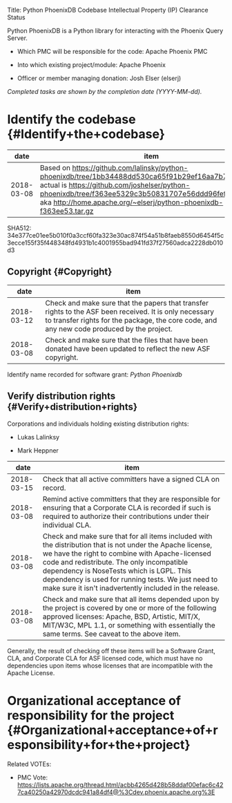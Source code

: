 Title: Python PhoenixDB Codebase Intellectual Property (IP) Clearance Status


Python PhoenixDB is a Python library for interacting with the Phoenix Query Server.



- Which PMC will be responsible for the code: Apache Phoenix PMC


- Into which existing project/module: Apache Phoenix


- Officer or member managing donation: Josh Elser (elserj)

 _Completed tasks are shown by the completion date (YYYY-MM-dd)._ 


# Identify the codebase {#Identify+the+codebase}

| date | item |
|------|------|
| 2018-03-08 | Based on https://github.com/lalinsky/python-phoenixdb/tree/1bb34488dd530ca65f91b29ef16aa7b71f26b806, actual is https://github.com/joshelser/python-phoenixdb/tree/f363ee5329c3b50831707e56ddd96fefa2ae059e aka http://home.apache.org/~elserj/python-phoenixdb-f363ee53.tar.gz |

SHA512: 34e377ce01ee5b010f0a3ccf60fa323e30ac874f54a51b8faeb8550d6454f5c3ecce155f35f448348fd4931b1c4001955bad941fd37f27560adca2228db010d3


## Copyright {#Copyright}

| date | item |
|------|------|
| 2018-03-12 | Check and make sure that the papers that transfer rights to the ASF been received. It is only necessary to transfer rights for the package, the core code, and any new code produced by the project. |
| 2018-03-08 | Check and make sure that the files that have been donated have been updated to reflect the new ASF copyright. |

Identify name recorded for software grant: _Python Phoenixdb_ 


## Verify distribution rights {#Verify+distribution+rights}

Corporations and individuals holding existing distribution rights:



- Lukas Lalinksy

- Mark Heppner

| date | item |
|------|------|
| 2018-03-15 | Check that all active committers have a signed CLA on record. |
| 2018-03-08 | Remind active committers that they are responsible for ensuring that a Corporate CLA is recorded if such is required to authorize their contributions under their individual CLA. |
| 2018-03-08 | Check and make sure that for all items included with the distribution that is not under the Apache license, we have the right to combine with Apache-licensed code and redistribute. The only incompatible dependency is NoseTests which is LGPL. This dependency is used for running tests. We just need to make sure it isn't inadvertently included in the release. |
| 2018-03-08 | Check and make sure that all items depended upon by the project is covered by one or more of the following approved licenses: Apache, BSD, Artistic, MIT/X, MIT/W3C, MPL 1.1, or something with essentially the same terms. See caveat to the above item. |

Generally, the result of checking off these items will be a Software Grant, CLA, and Corporate CLA for ASF licensed code, which must have no dependencies upon items whose licenses that are incompatible with the Apache License.


# Organizational acceptance of responsibility for the project {#Organizational+acceptance+of+responsibility+for+the+project}

Related VOTEs:



- PMC Vote: https://lists.apache.org/thread.html/acbb4265d428b58ddaf00efac6c427ca40250a42970dcdc941a84df4@%3Cdev.phoenix.apache.org%3E
